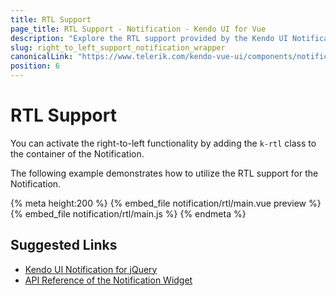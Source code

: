 ```yaml
---
title: RTL Support
page_title: RTL Support - Notification - Kendo UI for Vue
description: "Explore the RTL support provided by the Kendo UI Notification wrapper for Vue."
slug: right_to_left_support_notification_wrapper
canonicalLink: "https://www.telerik.com/kendo-vue-ui/components/notification/"
position: 6
---
```


<div><WrapperBanner link="/kendo-vue-ui/components/notification"></WrapperBanner></div>    

# RTL Support

You can activate the right-to-left functionality by adding the `k-rtl` class to the container of the Notification.

The following example demonstrates how to utilize the RTL support for the Notification.

{% meta height:200 %}
{% embed_file notification/rtl/main.vue preview %}
{% embed_file notification/rtl/main.js %}
{% endmeta %}

## Suggested Links

* [Kendo UI Notification for jQuery](https://docs.telerik.com/kendo-ui/controls/layout/notification/overview)
* [API Reference of the Notification Widget](https://docs.telerik.com/kendo-ui/api/javascript/ui/notification)

